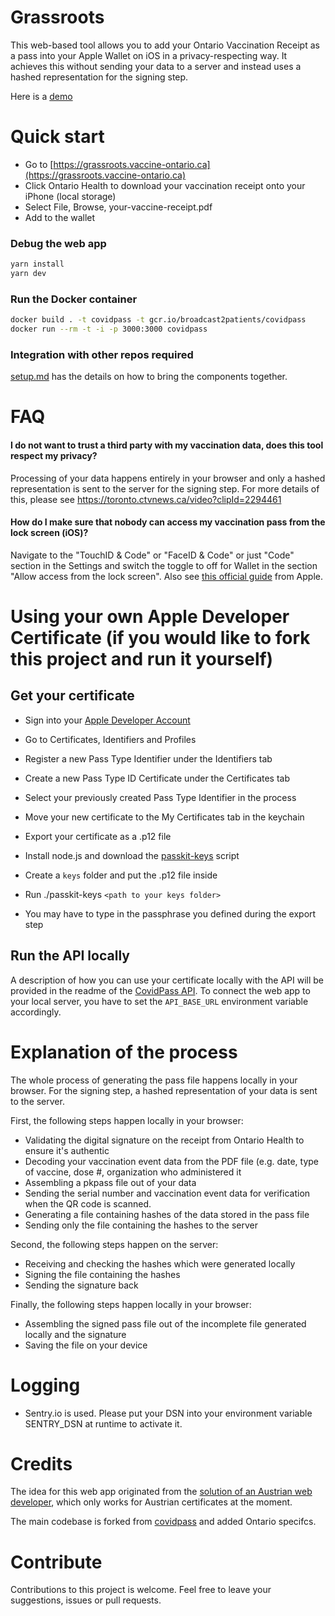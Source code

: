 # Grassroots

This web-based tool allows you to add your Ontario Vaccination Receipt as a pass into your Apple Wallet on iOS in a privacy-respecting way. It achieves this without sending your data to a server and instead uses a hashed representation for the signing step.

Here is a [demo](https://www.youtube.com/watch?v=AIrG5Qbjptg)

# Quick start

* Go to [https://grassroots.vaccine-ontario.ca](https://grassroots.vaccine-ontario.ca)
* Click Ontario Health to download your vaccination receipt onto your iPhone (local storage)
* Select File, Browse, your-vaccine-receipt.pdf
* Add to the wallet

### Debug the web app

```sh
yarn install
yarn dev
```

### Run the Docker container

```sh
docker build . -t covidpass -t gcr.io/broadcast2patients/covidpass
docker run --rm -t -i -p 3000:3000 covidpass
```

### Integration with other repos required

[setup.md](setup.md) has the details on how to bring the components together.

# FAQ

#### I do not want to trust a third party with my vaccination data, does this tool respect my privacy?

Processing of your data happens entirely in your browser and only a hashed representation is sent to the server for the signing step. For more details of this, please see https://toronto.ctvnews.ca/video?clipId=2294461

#### How do I make sure that nobody can access my vaccination pass from the lock screen (iOS)?

Navigate to the "TouchID & Code" or "FaceID & Code" or just "Code" section in the Settings and switch the toggle to off for Wallet in the section "Allow access from the lock screen". Also see [this official guide](https://support.apple.com/guide/iphone/control-access-information-lock-screen-iph9a2a69136/ios) from Apple.

# Using your own Apple Developer Certificate (if you would like to fork this project and run it yourself)

## Get your certificate

* Sign into your [Apple Developer Account](https://developer.apple.com/account/)
* Go to Certificates, Identifiers and Profiles
* Register a new Pass Type Identifier under the Identifiers tab
* Create a new Pass Type ID Certificate under the Certificates tab
* Select your previously created Pass Type Identifier in the process
* Move your new certificate to the My Certificates tab in the keychain
* Export your certificate as a .p12 file


* Install node.js and download the [passkit-keys](https://github.com/walletpass/pass-js/blob/master/bin/passkit-keys) script
* Create a `keys` folder and put the .p12 file inside
* Run ./passkit-keys `<path to your keys folder>`
* You may have to type in the passphrase you defined during the export step

## Run the API locally

A description of how you can use your certificate locally with the API will be provided in the readme of the [CovidPass API](https://github.com/covidpass-org/CovidPassApiNet). 
To connect the web app to your local server, you have to set the `API_BASE_URL` environment variable accordingly.

# Explanation of the process

The whole process of generating the pass file happens locally in your browser. For the signing step, a hashed representation of your data is sent to the server.

First, the following steps happen locally in your browser:

* Validating the digital signature on the receipt from Ontario Health to ensure it's authentic
* Decoding your vaccination event data from the PDF file (e.g. date, type of vaccine, dose #, organization who administered it
* Assembling a pkpass file out of your data
* Sending the serial number and vaccination event data for verification when the QR code is scanned.
* Generating a file containing hashes of the data stored in the pass file
* Sending only the file containing the hashes to the server

Second, the following steps happen on the server:

* Receiving and checking the hashes which were generated locally
* Signing the file containing the hashes
* Sending the signature back

Finally, the following steps happen locally in your browser:

* Assembling the signed pass file out of the incomplete file generated locally and the signature
* Saving the file on your device

# Logging

* Sentry.io is used. Please put your DSN into your environment variable SENTRY_DSN at runtime to activate it.

# Credits

The idea for this web app originated from the [solution of an Austrian web developer](https://coronapass.fabianpimminger.com), which only works for Austrian certificates at the moment.

The main codebase is forked from [covidpass](https://github.com/covidpass-org/covidpass) and added Ontario specifcs.

# Contribute

Contributions to this project is welcome. Feel free to leave your suggestions, issues or pull requests. 
